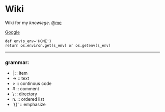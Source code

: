 # Wiki #
Wiki for my *knowlege*.
@[me](mailto:perseush@foxmail.com) <br>

[Google](https://google.com)

```
def env(s_env='HOME')
return os.environ.get(s_env) or os.getenv(s_env)
```

---
### grammar:
- |		::	item
- ->  	::	text
- \>	::	continous code
- \#	::	comment
- \		::	directory
- n.	::	ordered list
- '{}'	::	emphasize
